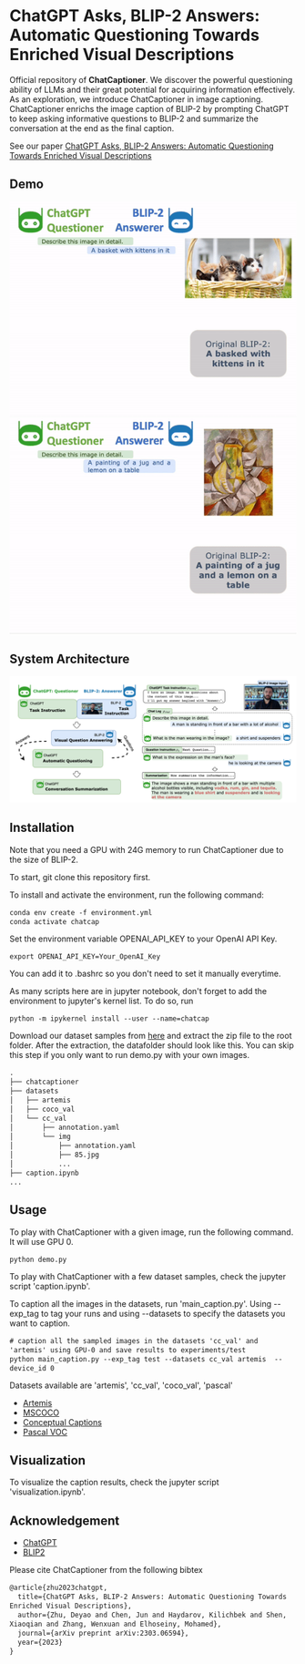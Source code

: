 # ChatGPT Asks, BLIP-2 Answers: Automatic Questioning Towards Enriched Visual Descriptions

Official repository of **ChatCaptioner**.
We discover the powerful questioning ability of LLMs and their great potential for acquiring information effectively.
As an exploration, we introduce ChatCaptioner in image captioning.
ChatCaptioner enrichs the image caption of BLIP-2 by 
prompting ChatGPT to keep asking informative questions to BLIP-2 
and summarize the conversation at the end as the final caption.

See our paper [ChatGPT Asks, BLIP-2 Answers: Automatic Questioning Towards Enriched Visual Descriptions](https://arxiv.org/abs/2303.06594)

## Demo
![demo1](demo_pic/demo1.gif)
![demo2](demo_pic/demo2.gif)


## System Architecture
![overfiew](demo_pic/overview.png)



## Installation
Note that you need a GPU with 24G memory to run ChatCaptioner due to the size of BLIP-2.

To start, git clone this repository first.

To install and activate the environment, run the following command:

```
conda env create -f environment.yml
conda activate chatcap
```

Set the environment variable OPENAI_API_KEY to your OpenAI API Key. 

```
export OPENAI_API_KEY=Your_OpenAI_Key
```
You can add it to .bashrc so you don't need to set it manually everytime.


As many scripts here are in jupyter notebook, don't forget to add the environment to jupyter's kernel list. 
To do so, run

```
python -m ipykernel install --user --name=chatcap
```


Download our dataset samples from [here](https://drive.google.com/file/d/19yQP9lepLeS2_vSHnYPeOdfQz8OI1e6V/view?usp=share_link) and extract the zip file to the root folder.
After the extraction, the datafolder should look like this. You can skip this step if you only want to run demo.py with your own images.

```
.
├── chatcaptioner
├── datasets
│   ├── artemis
│   ├── coco_val
│   └── cc_val
│       ├── annotation.yaml
│       └── img
│           ├── annotation.yaml
│           ├── 85.jpg
│           ...
├── caption.ipynb
...   
```




## Usage
To play with ChatCaptioner with a given image, run the following command. It will use GPU 0.
```
python demo.py
```

To play with ChatCaptioner with a few dataset samples, check the jupyter script 'caption.ipynb'.

To caption all the images in the datasets, run 'main_caption.py'. 
Using --exp_tag to tag your runs and using --datasets to specify the datasets you want to caption. 

```
# caption all the sampled images in the datasets 'cc_val' and 'artemis' using GPU-0 and save results to experiments/test
python main_caption.py --exp_tag test --datasets cc_val artemis  --device_id 0
```

Datasets available are 'artemis', 'cc_val', 'coco_val', 'pascal'

+ [Artemis](https://www.artemisdataset.org/)
+ [MSCOCO](https://cocodataset.org/#home)
+ [Conceptual Captions](https://ai.google.com/research/ConceptualCaptions/)
+ [Pascal VOC](http://host.robots.ox.ac.uk/pascal/VOC/voc2010/)

## Visualization

To visualize the caption results, check the jupyter script 'visualization.ipynb'.


## Acknowledgement

+ [ChatGPT](https://openai.com/blog/chatgpt/)
+ [BLIP2](https://huggingface.co/docs/transformers/main/model_doc/blip-2)


Please cite ChatCaptioner from the following bibtex

```
@article{zhu2023chatgpt,
  title={ChatGPT Asks, BLIP-2 Answers: Automatic Questioning Towards Enriched Visual Descriptions},
  author={Zhu, Deyao and Chen, Jun and Haydarov, Kilichbek and Shen, Xiaoqian and Zhang, Wenxuan and Elhoseiny, Mohamed},
  journal={arXiv preprint arXiv:2303.06594},
  year={2023}
}
```
